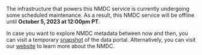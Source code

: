The infrastructure that powers this NMDC service is currently undergoing some scheduled maintenance. As a result, this NMDC service will be offline until **October 5, 2023 at 12:00pm PT**.

In case you want to explore NMDC metadata between now and then, you can visit a temporary [snapshot](https://data-microbiomedata.emsl.pnnl.gov/) of the data portal. Alternatively, you can visit our [website](https://microbiomedata.org/) to learn more about the NMDC.